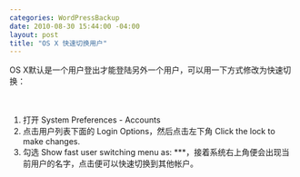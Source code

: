 ```yaml
--- 
categories: WordPressBackup
date: 2010-08-30 15:44:00 -04:00
layout: post
title: "OS X 快速切换用户"
---
```

OS X默认是一个用户登出才能登陆另外一个用户，可以用一下方式修改为快速切换：<br /><br /><br /><ol><li>打开 System Preferences - Accounts</li><li>点击用户列表下面的 Login Options，然后点击左下角 Click the lock to make changes.</li><li>勾选 Show fast user switching menu as: ***，接着系统右上角便会出现当前用户的名字，点击便可以快速切换到其他帐户。</li></ol>
